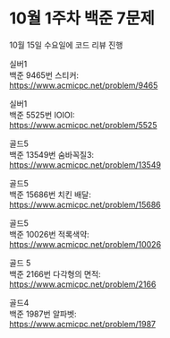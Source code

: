 # 10월 1주차 백준 7문제  
10월 15일 수요일에 코드 리뷰 진행  

실버1  
백준 9465번 스티커:  
https://www.acmicpc.net/problem/9465

실버1  
백준 5525번 IOIOI:  
https://www.acmicpc.net/problem/5525  

골드5  
백준 13549번 숨바꼭질3:  
https://www.acmicpc.net/problem/13549  

골드5  
백준 15686번 치킨 배달:  
https://www.acmicpc.net/problem/15686  

골드5  
백준 10026번 적록색약:  
https://www.acmicpc.net/problem/10026  

골드 5  
백준 2166번 다각형의 면적:  
https://www.acmicpc.net/problem/2166  

골드4  
백준 1987번 알파벳:  
https://www.acmicpc.net/problem/1987